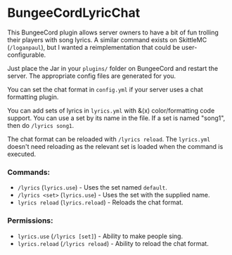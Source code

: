 # BungeeCordLyricChat

This BungeeCord plugin allows server owners to have a bit of fun trolling their players with song lyrics. A similar command exists on SkittleMC (`/loganpaul`), but I wanted a reimplementation that could be user-configurable.  

Just place the Jar in your `plugins/` folder on BungeeCord and restart the server. The appropriate config files are generated for you.  

You can set the chat format in `config.yml` if your server uses a chat formatting plugin.  

You can add sets of lyrics in `lyrics.yml` with &(x) color/formatting code support. You can use a set by its name in the file. If a set is named "song1", then do `/lyrics song1`.  

The chat format can be reloaded with `/lyrics reload`. The `lyrics.yml` doesn't need reloading as the relevant set is loaded when the command is executed.  

### Commands:
- `/lyrics` (`lyrics.use`) - Uses the set named `default`.
- `/lyrics <set>` (`lyrics.use`) - Uses the set with the supplied name.
- `lyrics reload` (`lyrics.reload`) - Reloads the chat format.

### Permissions:
- `lyrics.use` (`/lyrics [set]`) - Ability to make people sing.
- `lyrics.reload` (`/lyrics reload`) - Ability to reload the chat format.
